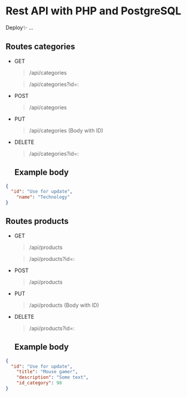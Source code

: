 # Rest API with PHP and PostgreSQL

Deploy✨ ...

## Routes categories

- GET
	> /api/categories
	
	> /api/categories?id=:

- POST
	> /api/categories
- PUT
	> /api/categories
  (Body with ID)
- DELETE
	> /api/categories?id=:
	
	## Example body

```json
{
  "id": "Use for update",
	"name": "Technology"
}
```

## Routes products

- GET
	> /api/products
	
	> /api/products?id=:

- POST
	> /api/products
- PUT
	> /api/products
  (Body with ID)
- DELETE
	> /api/products?id=:
	
	## Example body

```json
{
  "id": "Use for update",
	"title": "Mouse gamer",
	"description": "Some text",
	"id_category": 98
}
```
